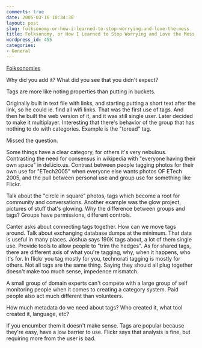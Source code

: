 ```yaml
---
comments: true
date: 2005-03-16 10:34:38
layout: post
slug: folksonomy-or-how-i-learned-to-stop-worrying-and-love-the-mess
title: Folksonomy, or How I Learned to Stop Worrying and Love the Mess
wordpress_id: 455
categories:
- General
---
```


[Folksonomies](http://conferences.oreillynet.com/cs/et2005/view/e_sess/6329)

Why did you add it? What did you see that you didn't expect?

Tags are more like noting properties than putting in buckets.

Originally built in text file with links, and starting putting a short text after the link, so he could ie. find all wifi links. That was the first use of tags.  And then he built the web version of it, and it was still single user. Later decided to make it multiplayer. Interesting that there's behavior of the group that has nothing to do with categories.  Example is the "toread" tag.

Missed the question.

Some things have a clear category, for others it's very nebulous. Contrasting the need for consensus in wikipedia with "everyone having their own space" in del.icio.us. Contrast between people tagging photos for their own use for "ETech2005" when everyone else wants photos OF ETech 2005, and the pull between personal use and group use for something like Flickr.

Talk about the "circle in square" photos, tags which become a root for community and conversations. Another example was the glow project, pictures of stuff that's glowing. Why the difference between groups and tags?  Groups have permissions, different controls.

Canter asks about connecting tags together. How can we move tags around.  Talk about exchanging database dumps at the minimum.  That data is useful in many places. Joshua says 190K tags about, a lot of them single use. Provide tools to allow people to "trim the hedges".  As for shared tags, there are different axis of what you're tagging, why, when it happens, who it's for. In flickr you tag mostly for you, technorati tagging is mostly for others.  Not all tags are the same thing.  Saying they should all plug together doesn't make too much sense, impedence mismatch.

A small group of domain experts can't compete with a large group of self monitoring people when it comes to creating a category system.  Paid people also act much different than volunteers.

How much metadata do we need about tags?  Who created it, what tool created it, language, etc?

If you encumber them it doesn't make sense. Tags are popular because they're easy, have a low barrier to use. Flickr says that analysis is fine, but requiring more from the user is bad.
